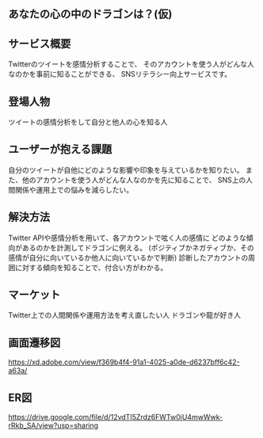 ## あなたの心の中のドラゴンは？(仮)

## サービス概要
Twitterのツイートを感情分析することで、
そのアカウントを使う人がどんな人なのかを事前に知ることができる、
SNSリテラシー向上サービスです。

## 登場人物
ツイートの感情分析をして自分と他人の心を知る人

## ユーザーが抱える課題
自分のツイートが自他にどのような影響や印象を与えているかを知りたい。
また、他のアカウントを使う人がどんな人なのかを先に知ることで、
SNS上の人間関係や運用上での悩みを減らしたい。

## 解決方法
Twitter APIや感情分析を用いて、各アカウントで呟く人の感情に
どのような傾向があるのかを計測してドラゴンに例える。
(ポジティブかネガティブか、その感情が自分に向いているか他人に向いているかで判断)
診断したアカウントの周囲に対する傾向を知ることで、付合い方がわかる。

## マーケット
Twitter上での人間関係や運用方法を考え直したい人
ドラゴンや龍が好き人

## 画面遷移図
https://xd.adobe.com/view/f369b4f4-91a1-4025-a0de-d6237bff6c42-a63a/

## ER図
https://drive.google.com/file/d/12vdTI5Zrdz6FWTw0iU4mwWwk-rRkb_SA/view?usp=sharing
